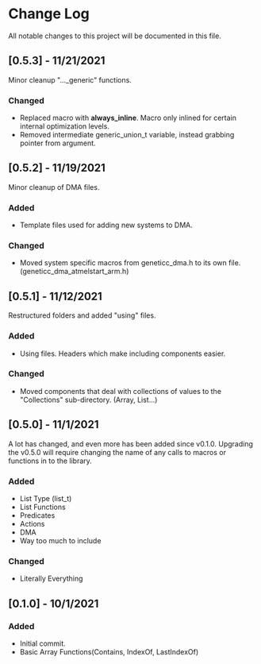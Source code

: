 
# Change Log
All notable changes to this project will be documented in this file.

## [0.5.3] - 11/21/2021
  
Minor cleanup "..._generic" functions.

### Changed
  
* Replaced macro with __always_inline__. Macro only inlined for certain internal optimization levels.
* Removed intermediate generic_union_t variable, instead grabbing pointer from argument.

## [0.5.2] - 11/19/2021
  
Minor cleanup of DMA files.

### Added

* Template files used for adding new systems to DMA.
 
### Changed
  
* Moved system specific macros from geneticc_dma.h to its own file. (geneticc_dma_atmelstart_arm.h)

## [0.5.1] - 11/12/2021
  
Restructured folders and added "using" files.
 
### Added

* Using files. Headers which make including components easier.
 
### Changed
  
* Moved components that deal with collections of values to the "Collections" sub-directory. (Array, List...) 
 
## [0.5.0] - 11/1/2021
  
A lot has changed, and even more has been added since v0.1.0.
Upgrading the v0.5.0 will require changing the name of any calls to macros or functions in to the library.
 
### Added

* List Type (list_t)
* List Functions
* Predicates
* Actions
* DMA
* Way too much to include
 
### Changed
  
* Literally Everything 
 
## [0.1.0] - 10/1/2021
 
### Added
   
* Initial commit.
* Basic Array Functions(Contains, IndexOf, LastIndexOf)
